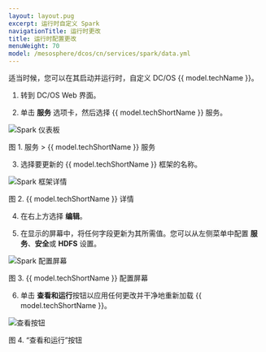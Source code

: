 ```yaml
---
layout: layout.pug
excerpt: 运行时自定义 Spark
navigationTitle: 运行时更改
title: 运行时配置更改
menuWeight: 70
model: /mesosphere/dcos/cn/services/spark/data.yml
---
```


适当时候，您可以在其启动并运行时，自定义 DC/OS {{ model.techName }}。

1. 转到 DC/OS Web 界面。

2. 单击 **服务** 选项卡，然后选择 {{ model.techShortName }} 服务。

![Spark 仪表板](/mesosphere/dcos/cn/services/img/spark-dashboard.png)

图 1. 服务 > {{ model.techShortName }} 服务

3. 选择要更新的 {{ model.techShortName }} 框架的名称。

![Spark 框架详情](/mesosphere/dcos/cn/services/img/spark-framework-details.png)

图 2. {{ model.techShortName }} 详情

4. 在右上方选择 **编辑**。

5. 在显示的屏幕中，将任何字段更新为其所需值。您可以从左侧菜单中配置 **服务**、**安全**或 **HDFS** 设置。

![Spark 配置屏幕](/mesosphere/dcos/cn/services/img/spark-config-properties.png)

图 3. {{ model.techShortName }} 配置屏幕

6. 单击 **查看和运行**按钮以应用任何更改并干净地重新加载 {{ model.techShortName }}。

![查看按钮](/mesosphere/dcos/cn/services/img/review-and-run-button.png)

图 4. “查看和运行”按钮

